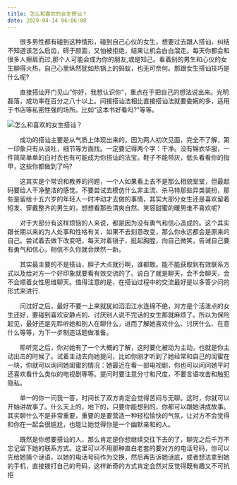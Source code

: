 ```yaml
---
title: 怎么和喜欢的女生搭讪？
date: 2020-04-14 06:06:00
---
```




　　很多男性都有碰到这种情形，碰到自己心仪的女生，想要过去跟人搭讪，纠结不知道该怎么启齿，碍于颜面，又怕被拒绝，结果让机会白白溜走。每天你都会和很多人擦肩而过,那个人可能会成为你的朋友,或是知己。看着别的男生和心仪的女生聊得火热，自己心里纵然犹如热锅上的蚂蚁，也无可奈何。那跟女生搭讪技巧是什么呢?

　　直接搭讪开门见山“你好，我想认识你”，重点在于把自己的想法说出来。光明磊落，成功率在百分之八十以上。间接搭讪法相比直接搭讪法就要委婉的多，适用于书店等私密性强的场所。比如“这本书好看吗?”等等。

![怎么和喜欢的女生搭讪？](/img/6a2eaa73f2f1b2cd468a12f77c724b67.jpg)

　　成功的搭讪主要是从气质上体现出来的。因为两人初次见面，完全不了解，第一印象只有从谈吐，细节等方面找。一定要记得两个字：干净。没有锦衣华服，一件简简单单的白衬衣也有可能成为你搭讪的法宝。鞋子不能带灰，低头看看你的指甲，这些你都做到了吗?

　　这其实是个常识和教养的问题，一个人如果看上去不是那么相貌堂堂，但最起码要给人干净整洁的感觉。不要尝试去模仿什么非主流、杀马特那些异类装扮，那些是留给十五六岁的年轻人一时冲动才去做的事情，其实大部分女生还是喜欢留着短发、穿戴整齐的男生的，想想看那些清爽自然、笑容甜蜜的暖男谁不喜欢呢?

　　对于大部分有这样烦恼的人来说，都是因为没有勇气和信心造成的。这个其实跟长期以来的为人处事和性格有关，如果不去刻意改变，那么你永远都会是原来的自己。尝试着去做下改变吧，每天对着镜子，挺起胸膛，向自己微笑，告诫自己要有勇气和信心，相信不久你就会焕然一新。

　　其实最主要的不是搭讪，胆子大点就行啊，谁都敢。能不能获取到有效联系方式以及给对方一个好印象就要看有效交流的了。说白了就是聊天，会不会聊天，会不会顺着女性思维聊天。值得注意的是，在搭讪过程中的交流最好是以多答少问的形式来进行.

　　问过好之后，最好不要一上来就犹如滔滔江水连绵不绝，对方是个活泼点的女生还好，要碰到喜欢安静点的、讨厌别人说不完话的女生那就麻烦了。所以为保险起见，最好还是先聆听她和别人在聊什么，进而了解她喜欢什么、讨厌什么、在意什么等等，为下一步制造话题做准备。

　　聆听完之后，你对她有了一个大概的了解，这时要化被动为主动，也就是你主动出击的时候了。试着主动去向她提问，比如你刚才听到了她经常和自己的闺蜜在一块，你就可以询问她闺蜜的情况：她最近在看一部电视剧，你也可以问问她平时还喜欢看什么类似的电视剧等等。提问时要注意分寸和尺度，不要言语攻击和触犯隐私。

　　单一的你一问我一答，时间长了双方肯定会觉得苦闷与无聊。这时，你就可以开始讲故事了。什么天上的，地下的，只要你能想到的，你都可以跟她讲成故事。其实聊什么不是非常重要，重要的是要营造一种轻松愉快的气氛，让对方不会觉得和你在一起会很尴尬，也能让她觉得你是一个幽默亲和的人。

　　既然是你想要搭讪的人，那么肯定是你想继续交往下去的了，聊完之后千万不忘记留下她的联系方式。这里可以不用那种直白老套的要对方的电话号码，你可以先给她猜个谜语，以她的电话号码作为交换，然后再告诉她谜底，或者想法拿到她的手机，直接拨打自己的号码，这样新奇的方式肯定会然对反觉得既有趣又不可抗拒